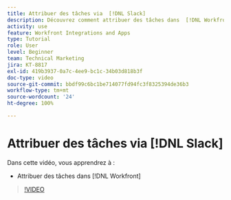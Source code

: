 ```yaml
---
title: Attribuer des tâches via  [!DNL Slack]
description: Découvrez comment attribuer des tâches dans  [!DNL Workfront]  via  [!DNL Slack]
activity: use
feature: Workfront Integrations and Apps
type: Tutorial
role: User
level: Beginner
team: Technical Marketing
jira: KT-8817
exl-id: 419b3937-0a7c-4ee9-bc1c-34b03d818b3f
doc-type: video
source-git-commit: bbdf99c6bc1be714077fd94fc3f8325394de36b3
workflow-type: tm+mt
source-wordcount: '24'
ht-degree: 100%

---
```


# Attribuer des tâches via [!DNL Slack]

Dans cette vidéo, vous apprendrez à :

* Attribuer des tâches dans [!DNL Workfront]

>[!VIDEO](https://video.tv.adobe.com/v/335117/?quality=12&learn=on&enablevpops=1)
